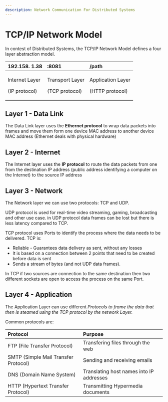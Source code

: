 ```yaml
---
description: Network Communication For Distributed Systems
---
```


# TCP/IP Network Model

In contest of Distributed Systems, the TCP/IP Network Model defines a four layer abstraction model.

<table>
  <thead>
    <tr>
      <th style="text-align:left">192.158. 1.38</th>
      <th style="text-align:left">:8081</th>
      <th style="text-align:left">/path</th>
    </tr>
  </thead>
  <tbody>
    <tr>
      <td style="text-align:left">
        <p>Internet Layer</p>
        <p>(IP protocol)</p>
      </td>
      <td style="text-align:left">
        <p>Transport Layer</p>
        <p>(TCP protocol)</p>
      </td>
      <td style="text-align:left">
        <p>Application Layer</p>
        <p>(HTTP protocol)</p>
      </td>
    </tr>
  </tbody>
</table>

## Layer 1 - Data Link

The Data Link layer uses the **Ethernet protocol** to wrap data packets into frames and move them form one device MAC address to another device MAC address \(Ethernet deals with physical hardware\)

## Layer 2 - Internet

The Internet layer uses the **IP protocol** to route the data packets from one from the destination IP address \(public address identifying a computer on the Internet\) to the source IP address 

## Layer 3 - Network

The Network layer we can use two protocols: TCP and UDP.

UDP protocol is used for real-time video streaming, gaming, broadcasting and other use case. in UDP protocol data frames can be lost but there is less latency compared to TCP.

TCP protocol uses Ports to identify the process where the data needs to be delivered. TCP  is:

* Reliable - Guarantees data delivery as sent, without any losses
* It is based on a connection between 2 points that need to be created before data is sent 
* Sends a stream of bytes \(and not UDP data frames\).

In TCP if two sources are connection to the same destination then two different sockets are open to access the process on the same Port.

##  Layer 4 - Application 

The Application Layer can use different _Protocols to frame the data that then is steamed using the TCP protocol by the network Layer._

Common protocols are:

| Protocol | Purpose |
| :--- | :--- |
| FTP \(File Transfer Protocol\) | Transfering files through the web |
| SMTP \(Simple Mail Transfer Protocol\) | Sending and receiving emails |
| DNS \(Domain Name System\) | Translating host names into IP addresses |
| HTTP \(Hypertext Transfer Protocol\) | Transmitting Hypermedia documents |





